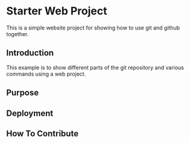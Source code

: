 # Starter Web Project

This is a simple website project for
showing how to use git and github together.

## Introduction

This example is to show different parts 
of the git repository and various commands 
using a web project.

## Purpose

## Deployment

## How To Contribute
